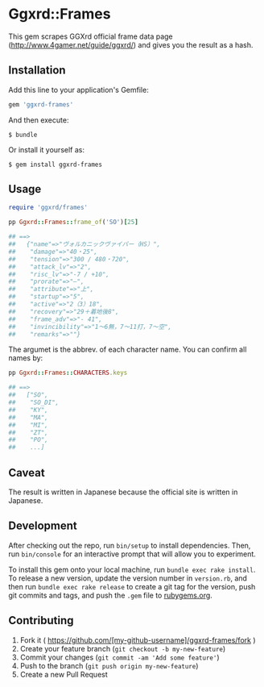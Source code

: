 # Ggxrd::Frames

This gem scrapes GGXrd official frame data page (http://www.4gamer.net/guide/ggxrd/) and gives you the result as a hash.

## Installation

Add this line to your application's Gemfile:

```ruby
gem 'ggxrd-frames'
```

And then execute:

    $ bundle

Or install it yourself as:

    $ gem install ggxrd-frames

## Usage

```ruby
require 'ggxrd/frames'

pp Ggxrd::Frames::frame_of('SO')[25]

## ==>
##   {"name"=>"ヴォルカニックヴァイパー（HS）",
##    "damage"=>"40・25",
##    "tension"=>"300 / 480・720",
##    "attack_lv"=>"2",
##    "risc_lv"=>"-7 / +10",
##    "prorate"=>"―",
##    "attribute"=>"上",
##    "startup"=>"5",
##    "active"=>"2（3）18",
##    "recovery"=>"29＋着地後8",
##    "frame_adv"=>"- 41",
##    "invincibility"=>"1〜6無，7〜11打，7〜空",
##    "remarks"=>""}
```

The argumet is the abbrev. of each character name. You can confirm all names by:

```ruby
pp Ggxrd::Frames::CHARACTERS.keys

## ==> 
##   ["SO",
##    "SO_DI",
##    "KY",
##    "MA",
##    "MI",
##    "ZT",
##    "PO",
##    ...]
```

## Caveat

The result is written in Japanese because the official site is written in Japanese.

## Development

After checking out the repo, run `bin/setup` to install dependencies. Then, run `bin/console` for an interactive prompt that will allow you to experiment.

To install this gem onto your local machine, run `bundle exec rake install`. To release a new version, update the version number in `version.rb`, and then run `bundle exec rake release` to create a git tag for the version, push git commits and tags, and push the `.gem` file to [rubygems.org](https://rubygems.org).

## Contributing

1. Fork it ( https://github.com/[my-github-username]/ggxrd-frames/fork )
2. Create your feature branch (`git checkout -b my-new-feature`)
3. Commit your changes (`git commit -am 'Add some feature'`)
4. Push to the branch (`git push origin my-new-feature`)
5. Create a new Pull Request
